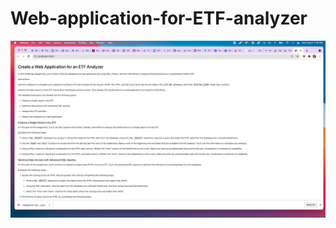 # Web-application-for-ETF-analyzer



![Screenshot](https://github.com/madhugirl/Web-application-for-ETF-analyzer/blob/main/Screenshot.png)

